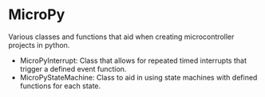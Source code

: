 # MicroPy
Various classes and functions that aid when creating microcontroller projects in python.
  - MicroPyInterrupt: Class that allows for repeated timed interrupts that trigger a defined event function.
  - MicroPyStateMachine: Class to aid in using state machines with defined functions for each state.
